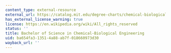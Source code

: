 ```yaml
---
content_type: external-resource
external_url: https://catalog.mit.edu/degree-charts/chemical-biological-engineering-course-10-b/
has_external_license_warning: true
license: https://en.wikipedia.org/wiki/All_rights_reserved
status: ''
title: Bachelor of Science in Chemical-Biological Engineering
uid: ba654fa3-1351-4a88-ab7f-018660973d30
wayback_url: ''
---
```

